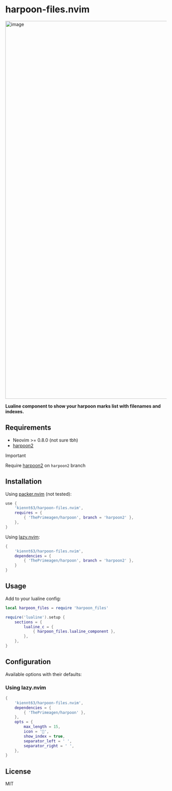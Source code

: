 # harpoon-files.nvim
<img width="1178" alt="image" src="https://github.com/user-attachments/assets/a463caf3-0c49-4776-b4ac-58816ef97c7b" />


**Lualine component to show your harpoon marks list with filenames and indexes.**

## Requirements

- Neovim >= 0.8.0 (not sure tbh)
- [harpoon2](https://github.com/ThePrimeagen/harpoon/tree/harpoon2)

> [!IMPORTANT]  
> Require [harpoon2](https://github.com/ThePrimeagen/harpoon/tree/harpoon2) on `harpoon2` branch
>

## Installation

Using [packer.nvim](https://github.com/wbthomason/packer.nvim) (not tested):

```lua
use {
    'kiennt63/harpoon-files.nvim',
    requires = {
        { 'ThePrimeagen/harpoon', branch = 'harpoon2' },
    },
}
```

Using [lazy.nvim](https://github.com/folke/lazy.nvim):

```lua
{
    'kiennt63/harpoon-files.nvim',
    dependencies = {
        { 'ThePrimeagen/harpoon', branch = 'harpoon2' },
    }
}
```

## Usage

Add to your lualine config:

```lua
local harpoon_files = require 'harpoon_files'

require('lualine').setup {
    sections = {
        lualine_c = {
            { harpoon_files.lualine_component },
        },
    },
}
```

## Configuration

Available options with their defaults:
### Using lazy.nvim
```lua
{
    'kiennt63/harpoon-files.nvim',
    dependencies = {
        { 'ThePrimeagen/harpoon' },
    },
    opts = {
        max_length = 15,
        icon = '',
        show_index = true,
        separator_left = ' ',
        separator_right = ' ',
    },
}

```

## License

MIT
